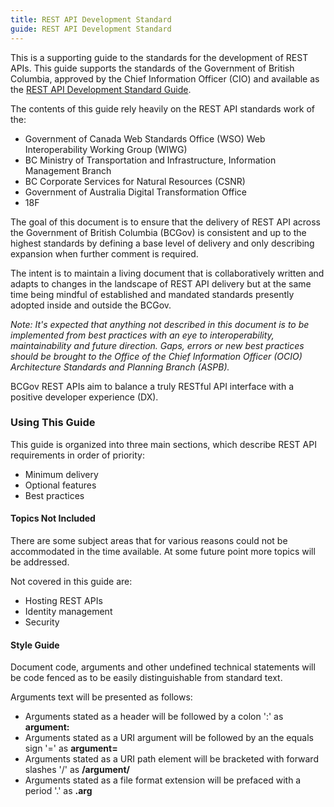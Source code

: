 ```yaml
---
title: REST API Development Standard
guide: REST API Development Standard
---
```


This is a supporting guide to the standards for the development of REST APIs. This guide supports the standards of the Government of British Columbia, approved by the Chief Information Officer (CIO) and available as the [REST API Development Standard Guide](http://www2.gov.bc.ca/assets/gov/government/services-for-government-and-broader-public-sector/information-technology-services/standards-files/rest_api_development_standard.pdf).

The contents of this guide rely heavily on the REST API standards work of the:

- Government of Canada Web Standards Office (WSO) Web Interoperability Working Group (WIWG)
- BC Ministry of Transportation and Infrastructure, Information Management Branch
- BC Corporate Services for Natural Resources (CSNR)
- Government of Australia Digital Transformation Office
- 18F

The goal of this document is to ensure that the delivery of REST API across the Government of British Columbia (BCGov) is consistent and up to the highest standards by defining a base level of delivery and only describing expansion when further comment is required.

The intent is to maintain a living document that is collaboratively written and adapts to changes in the landscape of REST API delivery but at the same time being mindful of established and mandated standards presently adopted inside and outside the BCGov.

_Note: It's expected that anything not described in this document is to be implemented from best practices with an eye to interoperability, maintainability and future direction. Gaps, errors or new best practices should be brought to the Office of the Chief Information Officer (OCIO) Architecture Standards and Planning Branch (ASPB)._

BCGov REST APIs aim to balance a truly RESTful API interface with a positive developer experience (DX).

### Using This Guide

This guide is organized into three main sections, which describe REST API requirements in order of priority:

- Minimum delivery
- Optional features
- Best practices

#### Topics Not Included

There are some subject areas that for various reasons could not be accommodated in the time available. At some future point more topics will be addressed.

Not covered in this guide are:

- Hosting REST APIs
- Identity management
- Security

#### Style Guide

Document code, arguments and other undefined technical statements will be code fenced as to be easily distinguishable from standard text.

Arguments text will be presented as follows:

- Arguments stated as a header will be followed by a colon ':' as **argument:**
- Arguments stated as a URI argument will be followed by an the equals sign '=' as **argument=**
- Arguments stated as a URI path element will be bracketed with forward slashes '/' as **/argument/**
- Arguments stated as a file format extension will be prefaced with a period '.' as **.arg**
